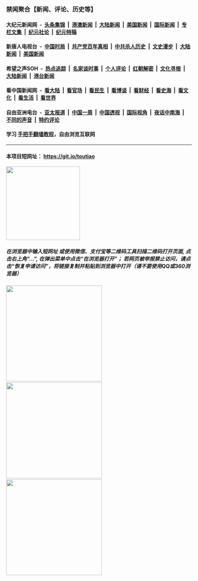 ### 禁闻聚合【新闻、评论、历史等】

#### 大纪元新闻网 &nbsp;-&nbsp; [头条集锦](indexes/E头条集锦.md?t=03112203) &nbsp;|&nbsp; [港澳新闻](indexes/E港澳新闻.md?t=03112203)  &nbsp;|&nbsp; [大陆新闻](indexes/E大陆新闻.md?t=03112203) &nbsp;|&nbsp; [美国新闻](indexes/E美国新闻.md?t=03112203) &nbsp;|&nbsp; [国际新闻](indexes/E国际新闻.md?t=03112203) &nbsp;|&nbsp; [专栏文集](indexes/E专栏文集.md?t=03112203) &nbsp;|&nbsp; [纪元社论](indexes/E纪元社论.md?t=03112203) &nbsp;|&nbsp; [纪元特稿](indexes/E纪元特稿.md?t=03112203) 

#### 新唐人电视台 &nbsp;-&nbsp; [中国时局](indexes/N中国时局.md?t=03112203) &nbsp;|&nbsp; [共产党百年真相](indexes/N共产党百年真相.md?t=03112203) &nbsp;|&nbsp; [中共杀人历史](indexes/N中共杀人历史.md?t=03112203) &nbsp;|&nbsp; [文史漫步](indexes/N文史漫步.md?t=03112203) &nbsp;|&nbsp; [大陆新闻](indexes/N大陆新闻.md?t=03112203) &nbsp;|&nbsp; [美国新闻](indexes/N美国新闻.md?t=03112203)

#### 希望之声SOH &nbsp;-&nbsp; [热点追踪](indexes/H热点追踪.md?t=03112203) &nbsp;|&nbsp; [名家谈时事](indexes/H名家谈时事.md?t=03112203) &nbsp;|&nbsp; [个人评论](indexes/H个人评论.md?t=03112203)  &nbsp;|&nbsp; [红朝解密](indexes/H红朝解密.md?t=03112203) &nbsp;|&nbsp; [文化寻根](indexes/H文化寻根.md?t=03112203) &nbsp;|&nbsp; [大陆新闻](indexes/H大陆新闻.md?t=03112203) &nbsp;|&nbsp; [港台新闻](indexes/H港台新闻.md?t=03112203)

#### 看中国新闻网 &nbsp;-&nbsp; [看大陆](indexes/S看大陆.md?t=03112203) &nbsp;|&nbsp; [看官场](indexes/S看官场.md?t=03112203) &nbsp;|&nbsp; [看民生](indexes/S看民生.md?t=03112203)  &nbsp;|&nbsp; [看博谈](indexes/S看博谈.md?t=03112203) &nbsp;|&nbsp; [看财经](indexes/S看财经.md?t=03112203) &nbsp;|&nbsp; [看史海](indexes/S看史海.md?t=03112203) &nbsp;|&nbsp; [看文化](indexes/S看文化.md?t=03112203) &nbsp;|&nbsp; [看生活](indexes/S看生活.md?t=03112203) &nbsp;|&nbsp; [看世界](indexes/S看世界.md?t=03112203)

#### 自由亚洲电台 &nbsp;-&nbsp; [亚太报道](indexes/R亚太报道.md?t=03112203) &nbsp;|&nbsp; [中国一周](indexes/R中国一周.md?t=03112203) &nbsp;|&nbsp; [中国透视](indexes/R中国透视.md?t=03112203)  &nbsp;|&nbsp; [国际视角](indexes/R国际视角.md?t=03112203) &nbsp;|&nbsp; [夜话中南海](indexes/R夜话中南海.md?t=03112203) &nbsp;|&nbsp; [不同的声音](indexes/R不同的声音.md?t=03112203) &nbsp;|&nbsp; [特约评论](indexes/R特约评论.md?t=03112203)

#### 学习 [手把手翻墙教程](https://github.com/gfw-breaker/guides/wiki)，自由浏览互联网

----

#### 本项目短网址： https://git.io/toutiao
<img src="https://raw.githubusercontent.com/gfw-breaker/banned-news/master/scripts/img/qr.png" width="200px"/>  

##### 在浏览器中输入短网址 或使用微信、支付宝等二维码工具扫描二维码打开页面, 点击右上角"...", 在弹出菜单中点击“在浏览器打开”； 若网页被举报禁止访问，请点击“恢复申请访问”，将链接复制并粘贴到浏览器中打开（请不要使用QQ或360浏览器）

<img src="https://raw.githubusercontent.com/gfw-breaker/banned-news/master/scripts/img/1.png" width="260px"/> &nbsp; <img src="https://raw.githubusercontent.com/gfw-breaker/banned-news/master/scripts/img/2.png" width="260px"/> &nbsp; <img src="https://raw.githubusercontent.com/gfw-breaker/banned-news/master/scripts/img/3.png" width="260px"/>
